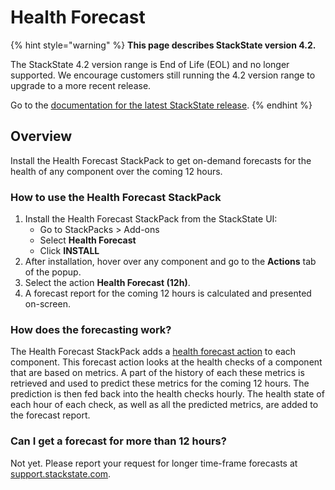 # Health Forecast

{% hint style="warning" %}
**This page describes StackState version 4.2.**

The StackState 4.2 version range is End of Life (EOL) and no longer supported. We encourage customers still running the 4.2 version range to upgrade to a more recent release.

Go to the [documentation for the latest StackState release](https://docs.stackstate.com/).
{% endhint %}

## Overview

Install the Health Forecast StackPack to get on-demand forecasts for the health of any component over the coming 12 hours.

### How to use the Health Forecast StackPack

1. Install the Health Forecast StackPack from the StackState UI:
   * Go to StackPacks &gt; Add-ons
   * Select **Health Forecast**
   * Click **INSTALL**
2. After installation, hover over any component and go to the **Actions** tab of the popup.
3. Select the action **Health Forecast \(12h\)**.
4. A forecast report for the coming 12 hours is calculated and presented on-screen.

### How does the forecasting work?

The Health Forecast StackPack adds a [health forecast action](../../configure/topology/component_actions.md) to each component. This forecast action looks at the health checks of a component that are based on metrics. A part of the history of each these metrics is retrieved and used to predict these metrics for the coming 12 hours. The prediction is then fed back into the health checks hourly. The health state of each hour of each check, as well as all the predicted metrics, are added to the forecast report.

### Can I get a forecast for more than 12 hours?

Not yet. Please report your request for longer time-frame forecasts at [support.stackstate.com](https://support.stackstate.com).

